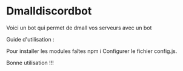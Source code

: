 # Dmalldiscordbot

Voici un bot qui permet de dmall vos serveurs avec un bot 

Guide d'utilisation :

Pour installer les modules faîtes npm i
Configurer le fichier config.js.

Bonne utilisation !!!
